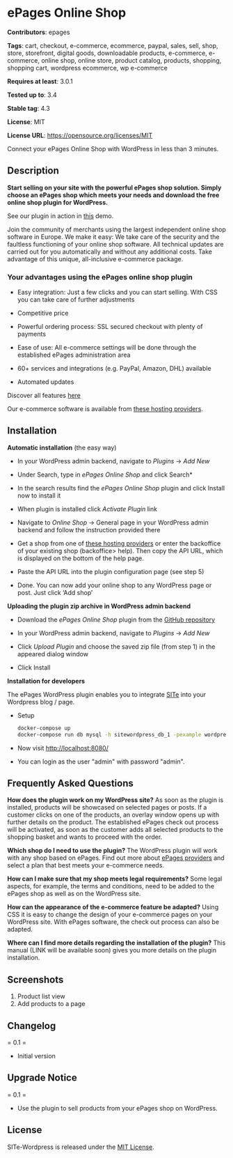 # ePages Online Shop

**Contributors**: epages

**Tags**: cart, checkout, e-commerce, ecommerce, paypal, sales, sell, shop, store, storefront, digital goods, downloadable products, e-commerce, e-commerce, online shop, online store, product catalog, products, shopping, shopping cart, wordpress ecommerce, wp e-commerce

**Requires at least**: 3.0.1

**Tested up to**: 3.4

**Stable tag**: 4.3

**License**: MIT

**License URL**: https://opensource.org/licenses/MIT 

Connect your ePages Online Shop with WordPress in less than 3 minutes.

## Description

**Start selling on your site with the powerful ePages shop solution. Simply choose an ePages shop which meets your needs and download the free online shop plugin for WordPress.**

See our plugin in action in [this](http://wordpress.epages.com/more-products/ "Demo") demo.

Join the community of merchants using the largest independent online shop software in Europe. We make it easy: We take care of the security and the faultless functioning of your online shop software. All technical updates are carried out for you automatically and without any additional costs. Take advantage of this unique, all-inclusive e-commerce package.

### Your advantages using the ePages online shop plugin

* Easy integration: Just a few clicks and you can start selling. With CSS you can take care of further adjustments

* Competitive price

* Powerful ordering process: SSL secured checkout with plenty of payments

* Ease of use: All e-commerce settings will be done through the established ePages administration area

* 60+ services and integrations (e.g. PayPal, Amazon, DHL) available

* Automated updates

Discover all features [here](http://www.epages.com/en/features/ "All features")

Our e-commerce software is available from [these hosting providers](http://www.epages.com/en/partner/provider/ "Hosting providers").

## Installation

**Automatic installation** (the easy way)

* In your WordPress admin backend, navigate to *Plugins* → *Add New*

* Under Search, type in *ePages Online Shop* and click Search*

* In the search results find the *ePages Online Shop* plugin and click Install now to install it

* When plugin is installed click *Activate Plugin* link

* Navigate to *Online Shop* → General page in your WordPress admin backend and follow the instruction provided there

* Get a shop from one of [these hosting providers](http://www.epages.com/en/partner/provider/ "Hosting providers") or enter the backoffice of your existing shop (backoffice> help). Then copy the API URL, which is displayed on the bottom of the help page. 

* Paste the API URL into the plugin configuration page (see step 5)

* Done. You can now add your online shop to any WordPress page or post. Just click ‘Add shop’

**Uploading the plugin zip archive in WordPress admin backend**

* Download the *ePages Online Shop* plugin from the [GitHub repository](https://github.com/ePages-de/ePages-wordpress-plugin "Download")

* In your WordPress admin backend, navigate to *Plugins* → *Add New*

* Click *Upload Plugin* and choose the saved zip file (from step 1) in the appeared dialog window

* Click Install 

**Installation for developers**

The ePages WordPress plugin enables you to integrate [SITe](https://github.com/ePages-de/site) into your Wordpress blog / page.

* Setup

  ```bash
  docker-compose up
  docker-compose run db mysql -h sitewordpress_db_1 -pexample wordpress < db.sql
  ```

* Now visit [http://localhost:8080/](http://localhost:8080/)

* You can login as the user "admin" with password "admin".


## Frequently Asked Questions
**How does the plugin work on my WordPress site?**
As soon as the plugin is installed, products will be showcased on selected pages or posts. If a customer clicks on one of the products, an overlay window opens up with further details on the product. The established ePages check out process will be activated, as soon as the customer adds all selected products to the shopping basket and wants to proceed with the order. 

**Which shop do I need to use the plugin?**
The WordPress plugin will work with any shop based on ePages. Find out more about [ePages providers](http://www.epages.com/en/partner/provider/ "ePages providers") and select a plan that best meets your e-commerce needs.

**How can I make sure that my shop meets legal requirements?**
Some legal aspects, for example, the terms and conditions, need to be added to the ePages shop as well as on the WordPress site.

**How can the appearance of the e-commerce feature be adapted?**
Using CSS it is easy to change the design of your e-commerce pages on your WordPress site. With ePages software, the check out process can also be adapted. 

**Where can I find more details regarding the installation of the plugin?**
This manual (LINK will be available soon) gives you more details on the plugin installation.

## Screenshots

1. Product list view
2. Add products to a page

## Changelog
= 0.1 =
* Initial version

## Upgrade Notice

= 0.1 =
* Use the plugin to sell products from your ePages shop on WordPress.


## License
SITe-Wordpress is released under the [MIT License](http://opensource.org/licenses/MIT).

